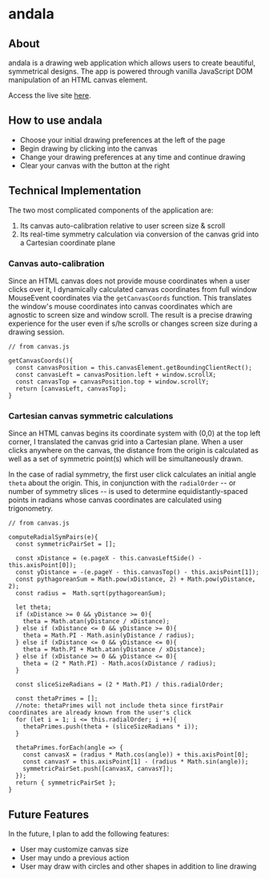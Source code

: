 # andala

## About
andala is a drawing web application which allows users to create beautiful, symmetrical designs. The app is powered through vanilla JavaScript DOM manipulation of an HTML canvas element.

Access the live site [here](https://aliciaunderhill.github.io/Andala/
).

## How to use andala
* Choose your initial drawing preferences at the left of the page
* Begin drawing by clicking into the canvas
* Change your drawing preferences at any time and continue drawing
* Clear your canvas with the button at the right

## Technical Implementation
The two most complicated components of the application are:
1. Its canvas auto-calibration relative to user screen size & scroll
2. Its real-time symmetry calculation via conversion of the canvas grid into a Cartesian coordinate plane

### Canvas auto-calibration
Since an HTML canvas does not provide mouse coordinates when a user clicks over it, I dynamically calculated canvas coordinates from full window MouseEvent coordinates via the `getCanvasCoords` function. This translates the window's mouse coordinates into canvas coordinates which are agnostic to screen size and window scroll. The result is a precise drawing experience for the user even if s/he scrolls or changes screen size during a drawing session.

```
// from canvas.js

getCanvasCoords(){
  const canvasPosition = this.canvasElement.getBoundingClientRect();
  const canvasLeft = canvasPosition.left + window.scrollX;
  const canvasTop = canvasPosition.top + window.scrollY;
  return [canvasLeft, canvasTop];
}
```

### Cartesian canvas symmetric calculations
Since an HTML canvas begins its coordinate system with (0,0) at the top left corner, I translated the canvas grid into a Cartesian plane. When a user clicks anywhere on the canvas, the distance from the origin is calculated as well as a set of symmetric point(s) which will be simultaneously drawn.

In the case of radial symmetry, the first user click calculates an initial angle `theta` about the origin. This, in conjunction with the `radialOrder` -- or number of symmetry slices -- is used to determine equidistantly-spaced points in radians whose canvas coordinates are calculated using trigonometry.

```
// from canvas.js

computeRadialSymPairs(e){
  const symmetricPairSet = [];

  const xDistance = (e.pageX - this.canvasLeftSide() - this.axisPoint[0]);
  const yDistance = -(e.pageY - this.canvasTop() - this.axisPoint[1]);
  const pythagoreanSum = Math.pow(xDistance, 2) + Math.pow(yDistance, 2);
  const radius =  Math.sqrt(pythagoreanSum);

  let theta;
  if (xDistance >= 0 && yDistance >= 0){
    theta = Math.atan(yDistance / xDistance);
  } else if (xDistance <= 0 && yDistance >= 0){
    theta = Math.PI - Math.asin(yDistance / radius);
  } else if (xDistance <= 0 && yDistance <= 0){
    theta = Math.PI + Math.atan(yDistance / xDistance);
  } else if (xDistance >= 0 && yDistance <= 0){
    theta = (2 * Math.PI) - Math.acos(xDistance / radius);
  }

  const sliceSizeRadians = (2 * Math.PI) / this.radialOrder;

  const thetaPrimes = [];
  //note: thetaPrimes will not include theta since firstPair coordinates are already known from the user's click
  for (let i = 1; i <= this.radialOrder; i ++){
    thetaPrimes.push(theta + (sliceSizeRadians * i));
  }

  thetaPrimes.forEach(angle => {
    const canvasX = (radius * Math.cos(angle)) + this.axisPoint[0];
    const canvasY = this.axisPoint[1] - (radius * Math.sin(angle));
    symmetricPairSet.push([canvasX, canvasY]);
  });
  return { symmetricPairSet };
}

```

## Future Features
In the future, I plan to add the following features:

* User may customize canvas size
* User may undo a previous action
* User may draw with circles and other shapes in addition to line drawing

